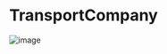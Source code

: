 # TransportCompany
![image](https://user-images.githubusercontent.com/81263807/180735938-7314d820-fbb0-47a6-873d-52493127207f.png)

